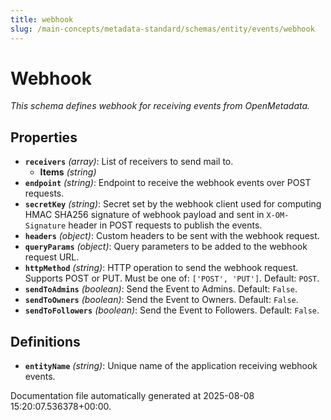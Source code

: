 ```yaml
---
title: webhook
slug: /main-concepts/metadata-standard/schemas/entity/events/webhook
---
```


# Webhook

*This schema defines webhook for receiving events from OpenMetadata.*

## Properties

- **`receivers`** *(array)*: List of receivers to send mail to.
  - **Items** *(string)*
- **`endpoint`** *(string)*: Endpoint to receive the webhook events over POST requests.
- **`secretKey`** *(string)*: Secret set by the webhook client used for computing HMAC SHA256 signature of webhook payload and sent in `X-OM-Signature` header in POST requests to publish the events.
- **`headers`** *(object)*: Custom headers to be sent with the webhook request.
- **`queryParams`** *(object)*: Query parameters to be added to the webhook request URL.
- **`httpMethod`** *(string)*: HTTP operation to send the webhook request. Supports POST or PUT. Must be one of: `['POST', 'PUT']`. Default: `POST`.
- **`sendToAdmins`** *(boolean)*: Send the Event to Admins. Default: `False`.
- **`sendToOwners`** *(boolean)*: Send the Event to Owners. Default: `False`.
- **`sendToFollowers`** *(boolean)*: Send the Event to Followers. Default: `False`.
## Definitions

- **`entityName`** *(string)*: Unique name of the application receiving webhook events.


Documentation file automatically generated at 2025-08-08 15:20:07.536378+00:00.
